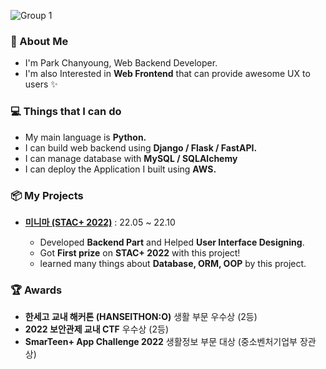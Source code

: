 ![Group 1](https://user-images.githubusercontent.com/44970486/231659718-2a511dcb-97af-46c5-8967-616949f208fe.png)

<h3>👋 About Me</h3>

<ul>
    <li>I'm Park Chanyoung, Web Backend Developer.</li>
    <li>I'm also Interested in <b>Web Frontend</b> that can provide awesome UX to users ✨</li>
</ul>

<h3>💻 Things that I can do</h3>
<ul>
    <li>My main language is <b>Python.</b></li>
    <li>I can build web backend using <b>Django / Flask / FastAPI.</b></li>
    <li>I can manage database with <b>MySQL / SQLAlchemy</b></li>
    <li>I can deploy the Application I built using <b>AWS.</b></li>
</ul>

<h3>📦 My Projects</h3>
<ul>    
    <li><b><a href="https://github.com/stastarc">미니마 (STAC+ 2022)</a></b> : 22.05 ~ 22.10</li>
    <ul>
        <li>Developed <b>Backend Part</b> and Helped <b>User Interface Designing</b>.</li>
        <li>Got <b>First prize</b> on <b>STAC+ 2022</b> with this project!</li>
        <li>learned many things about <b>Database, ORM, OOP</b> by this project.</li>
    </ul>
</ul>

<h3>🏆 Awards</h3>
<ul>
    <li><b>한세고 교내 해커톤 (HANSEITHON:O)</b> 생활 부문 우수상 (2등)</li>
    <li><b>2022 보안관제 교내 CTF</b> 우수상 (2등)</li>
    <li><b>SmarTeen+ App Challenge 2022</b> 생활정보 부문 대상 (중소벤처기업부 장관상)</li>
</ui/>
</ulㅛ>
</ulㄴ>
</ulㅐ>
</ul>
